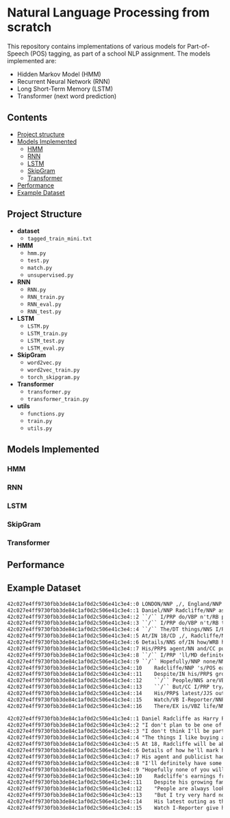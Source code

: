 # Natural Language Processing from scratch

This repository contains implementations of various models for 
Part-of-Speech (POS) tagging, as part of a school NLP assignment. The models implemented are:

- Hidden Markov Model (HMM)
- Recurrent Neural Network (RNN)
- Long Short-Term Memory (LSTM)
- Transformer (next word prediction)

## Contents
- [Project structure](#project-structure-)
- [Models Implemented](#models-implemented)
  - [HMM](#HMM)
  - [RNN](#RNN)
  - [LSTM](#LSTM)
  - [SkipGram](#SkipGram)
  - [Transformer](#Transformer)
- [Performance](#performance)
- [Example Dataset](#example-dataset)

## Project Structure 
- **dataset**
  - `tagged_train_mini.txt`
- **HMM**
  - `hmm.py`
  - `test.py`
  - `match.py`
  - `unsupervised.py`
- **RNN**
  - `RNN.py`
  - `RNN_train.py`
  - `RNN_eval.py`
  - `RNN_test.py`
- **LSTM**
  - `LSTM.py`
  - `LSTM_train.py`
  - `LSTM_test.py`
  - `LSTM_eval.py`
- **SkipGram**
  - `word2vec.py`
  - `word2vec_train.py`
  - `torch_skipgram.py`
- **Transformer**
  - `transformer.py`
  - `transformer_train.py`
- **utils**
  - `functions.py`
  - `train.py`
  - `utils.py`

## Models Implemented
### HMM
### RNN
### LSTM
### SkipGram
### Transformer

## Performance


## Example Dataset
``` tagged_train.txt
42c027e4ff9730fbb3de84c1af0d2c506e41c3e4::0	LONDON/NNP ,/, England/NNP (/( Reuters/NNP )/) --/: Harry/NNP Potter/NNP star/NN Daniel/NNP Radcliffe/NNP gains/NNS access/NN to/TO a/DT reported/VBN £20/CD million/CD (/( $/$ 41.1/CD million/CD )/) fortune/NN as/IN he/PRP turns/VBZ 18/CD on/IN Monday/NNP ,/, but/CC he/PRP insists/VBZ the/DT money/NN wo/MD n't/RB cast/VB a/DT spell/NN on/IN him/PRP ./.
42c027e4ff9730fbb3de84c1af0d2c506e41c3e4::1	Daniel/NNP Radcliffe/NNP as/IN Harry/NNP Potter/NNP in/IN ``/`` Harry/NNP Potter/NNP and/CC the/DT Order/NN of/IN the/DT Phoenix/NNP ''/'' To/TO the/DT disappointment/NN of/IN gossip/NN columnists/NNS around/IN the/DT world/NN ,/, the/DT young/JJ actor/NN says/VBZ he/PRP has/VBZ no/DT plans/NNS to/TO fritter/VB his/PRP$ cash/NN away/RB on/IN fast/JJ cars/NNS ,/, drink/NN and/CC celebrity/NN parties/NNS ./.
42c027e4ff9730fbb3de84c1af0d2c506e41c3e4::2	``/`` I/PRP do/VBP n't/RB plan/VB to/TO be/VB one/CD of/IN those/DT people/NNS who/WP ,/, as/RB soon/RB as/IN they/PRP turn/VBP 18/CD ,/, suddenly/RB buy/VBP themselves/PRP a/DT massive/JJ sports/NNS car/NN collection/NN or/CC something/NN similar/JJ ,/, ''/'' he/PRP told/VBD an/DT Australian/JJ interviewer/NN earlier/RBR this/DT month/NN ./.
42c027e4ff9730fbb3de84c1af0d2c506e41c3e4::3	``/`` I/PRP do/VBP n't/RB think/VB I/PRP 'll/MD be/VB particularly/RB extravagant/JJ ./.
42c027e4ff9730fbb3de84c1af0d2c506e41c3e4::4	``/`` The/DT things/NNS I/PRP like/IN buying/VBG are/VBP things/NNS that/IN cost/NN about/IN 10/CD pounds/NNS --/: books/NNS and/CC CDs/NNS and/CC DVDs/NNP ./. ''/''
42c027e4ff9730fbb3de84c1af0d2c506e41c3e4::5	At/IN 18/CD ,/, Radcliffe/NNP will/MD be/VB able/JJ to/TO gamble/VB in/IN a/DT casino/NN ,/, buy/VB a/DT drink/NN in/IN a/DT pub/NN or/CC see/VB the/DT horror/NN film/NN ``/`` Hostel/NN :/: Part/NNP II/NNP ,/, ''/'' currently/RB six/CD places/NNS below/IN his/PRP$ number/NN one/CD movie/NN on/IN the/DT UK/NNP box/NN office/NN chart/NN ./.
42c027e4ff9730fbb3de84c1af0d2c506e41c3e4::6	Details/NNS of/IN how/WRB he/PRP 'll/MD mark/VB his/PRP$ landmark/NN birthday/NN are/VBP under/IN wraps/NNS ./.
42c027e4ff9730fbb3de84c1af0d2c506e41c3e4::7	His/PRP$ agent/NN and/CC publicist/NN had/VBD no/DT comment/NN on/IN his/PRP$ plans/NNS ./.
42c027e4ff9730fbb3de84c1af0d2c506e41c3e4::8	``/`` I/PRP 'll/MD definitely/RB have/VB some/DT sort/NN of/IN party/NN ,/, ''/'' he/PRP said/VBD in/IN an/DT interview/NN ./.
42c027e4ff9730fbb3de84c1af0d2c506e41c3e4::9	``/`` Hopefully/NNP none/NN of/IN you/PRP will/MD be/VB reading/VBG about/IN it/PRP ./. ''/''
42c027e4ff9730fbb3de84c1af0d2c506e41c3e4::10	Radcliffe/NNP 's/POS earnings/NNS from/IN the/DT first/JJ five/CD Potter/NNP films/NNS have/VBP been/VBN held/VBN in/IN a/DT trust/NN fund/NN which/WDT he/PRP has/VBZ not/RB been/VBN able/JJ to/TO touch/VB ./.
42c027e4ff9730fbb3de84c1af0d2c506e41c3e4::11	Despite/IN his/PRP$ growing/VBG fame/NN and/CC riches/NNS ,/, the/DT actor/NN says/VBZ he/PRP is/VBZ keeping/VBG his/PRP$ feet/NNS firmly/RB on/IN the/DT ground/NN ./.
42c027e4ff9730fbb3de84c1af0d2c506e41c3e4::12	``/`` People/NNS are/VBP always/RB looking/VBG to/TO say/VB 'kid/CD star/NN goes/VBZ off/IN the/DT rails/NNS ,/, '/'' ''/'' he/PRP told/VBD reporters/NNS last/JJ month/NN ./.
42c027e4ff9730fbb3de84c1af0d2c506e41c3e4::13	``/`` But/CC I/PRP try/VBP very/RB hard/RB not/RB to/TO go/VB that/DT way/NN because/IN it/PRP would/MD be/VB too/RB easy/JJ for/IN them/PRP ./. ''/''
42c027e4ff9730fbb3de84c1af0d2c506e41c3e4::14	His/PRP$ latest/JJS outing/NN as/IN the/DT boy/NN wizard/NN in/IN ``/`` Harry/NNP Potter/NNP and/CC the/DT Order/NN of/IN the/DT Phoenix/NNP ''/'' is/VBZ breaking/VBG records/NNS on/IN both/DT sides/NNS of/IN the/DT Atlantic/NNP and/CC he/PRP will/MD reprise/VB the/DT role/NN in/IN the/DT last/JJ two/CD films/NNS ./.
42c027e4ff9730fbb3de84c1af0d2c506e41c3e4::15	Watch/VB I-Reporter/NNP give/VB her/PRP$ review/NN of/IN Potter/NNP 's/POS latest/JJS »/NN ./.
42c027e4ff9730fbb3de84c1af0d2c506e41c3e4::16	There/EX is/VBZ life/NN beyond/IN Potter/NNP ,/, however/RB ./.

```
```raw_train.txt
42c027e4ff9730fbb3de84c1af0d2c506e41c3e4::1	Daniel Radcliffe as Harry Potter in "Harry Potter and the Order of the Phoenix" To the disappointment of gossip columnists around the world, the young actor says he has no plans to fritter his cash away on fast cars, drink and celebrity parties.
42c027e4ff9730fbb3de84c1af0d2c506e41c3e4::2	"I don't plan to be one of those people who, as soon as they turn 18, suddenly buy themselves a massive sports car collection or something similar," he told an Australian interviewer earlier this month.
42c027e4ff9730fbb3de84c1af0d2c506e41c3e4::3	"I don't think I'll be particularly extravagant.
42c027e4ff9730fbb3de84c1af0d2c506e41c3e4::4	"The things I like buying are things that cost about 10 pounds -- books and CDs and DVDs."
42c027e4ff9730fbb3de84c1af0d2c506e41c3e4::5	At 18, Radcliffe will be able to gamble in a casino, buy a drink in a pub or see the horror film "Hostel: Part II," currently six places below his number one movie on the UK box office chart.
42c027e4ff9730fbb3de84c1af0d2c506e41c3e4::6	Details of how he'll mark his landmark birthday are under wraps.
42c027e4ff9730fbb3de84c1af0d2c506e41c3e4::7	His agent and publicist had no comment on his plans.
42c027e4ff9730fbb3de84c1af0d2c506e41c3e4::8	"I'll definitely have some sort of party," he said in an interview.
42c027e4ff9730fbb3de84c1af0d2c506e41c3e4::9	"Hopefully none of you will be reading about it."
42c027e4ff9730fbb3de84c1af0d2c506e41c3e4::10	Radcliffe's earnings from the first five Potter films have been held in a trust fund which he has not been able to touch.
42c027e4ff9730fbb3de84c1af0d2c506e41c3e4::11	Despite his growing fame and riches, the actor says he is keeping his feet firmly on the ground.
42c027e4ff9730fbb3de84c1af0d2c506e41c3e4::12	"People are always looking to say 'kid star goes off the rails,'" he told reporters last month.
42c027e4ff9730fbb3de84c1af0d2c506e41c3e4::13	"But I try very hard not to go that way because it would be too easy for them."
42c027e4ff9730fbb3de84c1af0d2c506e41c3e4::14	His latest outing as the boy wizard in "Harry Potter and the Order of the Phoenix" is breaking records on both sides of the Atlantic and he will reprise the role in the last two films.
42c027e4ff9730fbb3de84c1af0d2c506e41c3e4::15	Watch I-Reporter give her review of Potter's latest » .
```